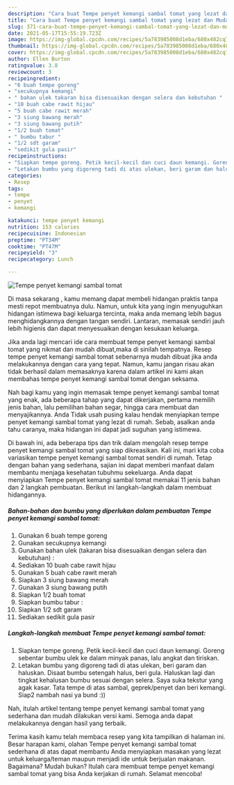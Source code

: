 ```yaml
---
description: "Cara buat Tempe penyet kemangi sambal tomat yang lezat dan Mudah Dibuat"
title: "Cara buat Tempe penyet kemangi sambal tomat yang lezat dan Mudah Dibuat"
slug: 371-cara-buat-tempe-penyet-kemangi-sambal-tomat-yang-lezat-dan-mudah-dibuat
date: 2021-05-17T15:55:19.723Z
image: https://img-global.cpcdn.com/recipes/5a783985008d1eba/680x482cq70/tempe-penyet-kemangi-sambal-tomat-foto-resep-utama.jpg
thumbnail: https://img-global.cpcdn.com/recipes/5a783985008d1eba/680x482cq70/tempe-penyet-kemangi-sambal-tomat-foto-resep-utama.jpg
cover: https://img-global.cpcdn.com/recipes/5a783985008d1eba/680x482cq70/tempe-penyet-kemangi-sambal-tomat-foto-resep-utama.jpg
author: Ellen Burton
ratingvalue: 3.8
reviewcount: 3
recipeingredient:
- "6 buah tempe goreng"
- "secukupnya kemangi"
- " bahan ulek takaran bisa disesuaikan dengan selera dan kebutuhan "
- "10 buah cabe rawit hijau"
- "5 buah cabe rawit merah"
- "3 siung bawang merah"
- "3 siung bawang putih"
- "1/2 buah tomat"
- " bumbu tabur "
- "1/2 sdt garam"
- "sedikit gula pasir"
recipeinstructions:
- "Siapkan tempe goreng. Petik kecil-kecil dan cuci daun kemangi. Goreng sebentar bumbu ulek ke dalam minyak panas, lalu angkat dan tiriskan."
- "Letakan bumbu yang digoreng tadi di atas ulekan, beri garam dan haluskan. Disaat bumbu setengah halus, beri gula. Haluskan lagi dan tingkat kehalusan bumbu sesuai dengan selera. Saya suka tekstur yang agak kasar. Tata tempe di atas sambal, geprek/penyet dan beri kemangi. Siap2 nambah nasi ya bund :))"
categories:
- Resep
tags:
- tempe
- penyet
- kemangi

katakunci: tempe penyet kemangi 
nutrition: 153 calories
recipecuisine: Indonesian
preptime: "PT34M"
cooktime: "PT47M"
recipeyield: "3"
recipecategory: Lunch

---
```



![Tempe penyet kemangi sambal tomat](https://img-global.cpcdn.com/recipes/5a783985008d1eba/680x482cq70/tempe-penyet-kemangi-sambal-tomat-foto-resep-utama.jpg)

Di masa  sekarang , kamu memang dapat membeli hidangan praktis tanpa mesti repot membuatnya dulu. Namun, untuk kita yang ingin menyuguhkan hidangan istimewa bagi keluarga tercinta, maka anda memang lebih bagus menghidangkannya dengan tangan sendiri. Lantaran, memasak sendiri jauh lebih higienis dan dapat menyesuaikan dengan kesukaan keluarga.

Jika anda lagi mencari ide cara membuat tempe penyet kemangi sambal tomat yang nikmat dan mudah dibuat,maka di sinilah tempatnya. Resep tempe penyet kemangi sambal tomat  sebenarnya mudah dibuat jika anda melakukannya dengan cara yang tepat. Namun, kamu jangan risau akan tidak berhasil dalam memasaknya 
karena dalam artikel ini kami akan membahas tempe penyet kemangi sambal tomat dengan seksama.  



Nah bagi kamu yang ingin memasak tempe penyet kemangi sambal tomat yang enak, ada beberapa tahap yang dapat dikerjakan, pertama memilih jenis bahan, lalu pemilihan bahan segar, hingga cara membuat dan menyajikannya. Anda Tidak usah pusing kalau hendak menyiapkan tempe penyet kemangi sambal tomat yang lezat di rumah. Sebab, asalkan anda  tahu caranya, maka hidangan ini dapat jadi suguhan yang istimewa.

Di bawah ini, ada beberapa tips dan trik dalam mengolah resep tempe penyet kemangi sambal tomat yang siap dikreasikan. Kali ini, mari kita coba variasikan tempe penyet kemangi sambal tomat sendiri di rumah. Tetap dengan bahan yang sederhana, sajian ini dapat memberi manfaat dalam membantu menjaga kesehatan tubuhmu sekeluarga. Anda dapat menyiapkan Tempe penyet kemangi sambal tomat memakai 11 jenis bahan dan 2 langkah pembuatan. Berikut ini langkah-langkah dalam membuat hidangannya.

<!--inarticleads1-->

##### Bahan-bahan dan bumbu yang diperlukan dalam pembuatan Tempe penyet kemangi sambal tomat:

1. Gunakan 6 buah tempe goreng
1. Gunakan secukupnya kemangi
1. Gunakan  bahan ulek (takaran bisa disesuaikan dengan selera dan kebutuhan) :
1. Sediakan 10 buah cabe rawit hijau
1. Gunakan 5 buah cabe rawit merah
1. Siapkan 3 siung bawang merah
1. Gunakan 3 siung bawang putih
1. Siapkan 1/2 buah tomat
1. Siapkan  bumbu tabur :
1. Siapkan 1/2 sdt garam
1. Sediakan sedikit gula pasir




<!--inarticleads2-->

##### Langkah-langkah membuat Tempe penyet kemangi sambal tomat:

1. Siapkan tempe goreng. Petik kecil-kecil dan cuci daun kemangi. Goreng sebentar bumbu ulek ke dalam minyak panas, lalu angkat dan tiriskan.
1. Letakan bumbu yang digoreng tadi di atas ulekan, beri garam dan haluskan. Disaat bumbu setengah halus, beri gula. Haluskan lagi dan tingkat kehalusan bumbu sesuai dengan selera. Saya suka tekstur yang agak kasar. Tata tempe di atas sambal, geprek/penyet dan beri kemangi. Siap2 nambah nasi ya bund :))




Nah, itulah artikel tentang  tempe penyet kemangi sambal tomat  yang sederhana dan mudah dilakukan versi kami. Semoga anda dapat melakukannya dengan hasil yang terbaik. 

Terima kasih kamu telah membaca resep yang kita tampilkan di halaman ini. Besar harapan kami, olahan  Tempe penyet kemangi sambal tomat sederhana di atas dapat membantu Anda menyiapkan masakan yang lezat untuk keluarga/teman maupun menjadi ide untuk berjualan makanan. Bagaimana? Mudah bukan? Itulah cara membuat tempe penyet kemangi sambal tomat yang bisa Anda kerjakan di rumah. Selamat mencoba!

